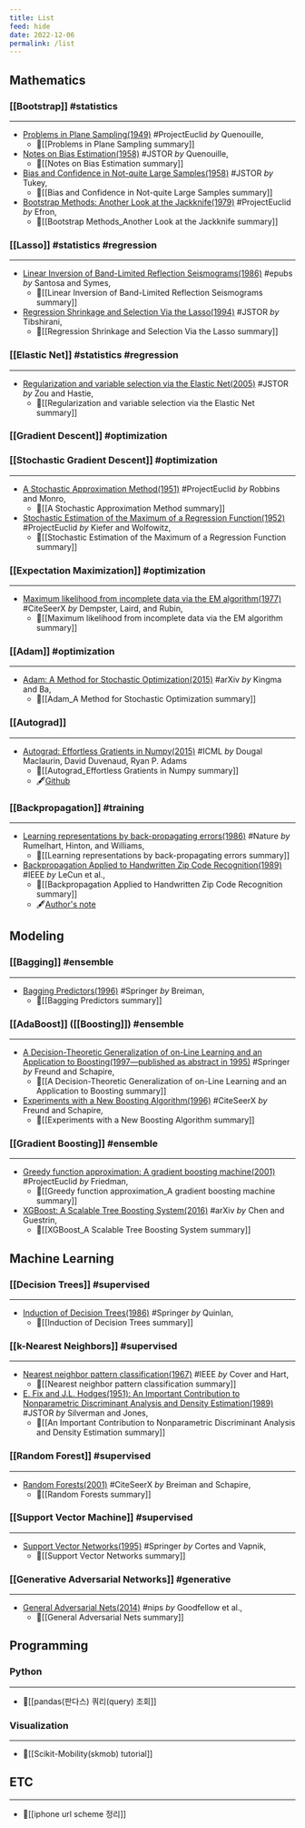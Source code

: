 ```yaml
---
title: List
feed: hide
date: 2022-12-06
permalink: /list
---
```


## Mathematics
### [[Bootstrap]] #statistics
---
- [Problems in Plane Sampling(1949)](https://projecteuclid.org/euclid.aoms/1177729989) #ProjectEuclid _by_ Quenouille, 
	- 📝[[Problems in Plane Sampling summary]]
- [Notes on Bias Estimation(1958)](https://www.jstor.org/stable/2332914?seq=1) #JSTOR _by_ Quenouille,  
	- 📝[[Notes on Bias Estimation summary]]
- [Bias and Confidence in Not-quite Large Samples(1958)](https://www.jstor.org/stable/2332914?seq=1) #JSTOR _by_ Tukey, 
	- 📝[[Bias and Confidence in Not-quite Large Samples summary]]
- [Bootstrap Methods: Another Look at the Jackknife(1979)](https://projecteuclid.org/euclid.aos/1176344552) #ProjectEuclid _by_ Efron, 
	- 📝[[Bootstrap Methods_Another Look at the Jackknife summary]]

### [[Lasso]] #statistics #regression
---
- [Linear Inversion of Band-Limited Reflection Seismograms(1986)](https://epubs.siam.org/doi/10.1137/0907087) #epubs _by_ Santosa and Symes, 
	- 📝[[Linear Inversion of Band-Limited Reflection Seismograms summary]]
- [Regression Shrinkage and Selection Via the Lasso(1994)](https://www.jstor.org/stable/2346178) #JSTOR _by_ Tibshirani, 
	- 📝[[Regression Shrinkage and Selection Via the Lasso summary]]

### [[Elastic Net]] #statistics #regression
---
- [Regularization and variable selection via the Elastic Net(2005)](https://www.jstor.org/stable/3647580) #JSTOR _by_ Zou and Hastie, 
	- 📝[[Regularization and variable selection via the Elastic Net summary]]

### [[Gradient Descent]] #optimization

### [[Stochastic Gradient Descent]] #optimization
---
- [A Stochastic Approximation Method(1951)](https://projecteuclid.org/euclid.aoms/1177729586) #ProjectEuclid _by_ Robbins and Monro, 
	- 📝[[A Stochastic Approximation Method summary]]
- [Stochastic Estimation of the Maximum of a Regression Function(1952)](https://projecteuclid.org/euclid.aoms/1177729392) #ProjectEuclid _by_ Kiefer and Wolfowitz, 
	- 📝[[Stochastic Estimation of the Maximum of a Regression Function summary]]

### [[Expectation Maximization]] #optimization 
---
- [Maximum likelihood from incomplete data via the EM algorithm(1977)](http://citeseerx.ist.psu.edu/viewdoc/summary?doi=10.1.1.133.4884) #CiteSeerX _by_ Dempster, Laird, and Rubin, 
	- 📝[[Maximum likelihood from incomplete data via the EM algorithm summary]]

### [[Adam]] #optimization 
---
- [Adam: A Method for Stochastic Optimization(2015)](https://arxiv.org/abs/1412.6980) #arXiv _by_ Kingma and Ba, 
	- 📝[[Adam_A Method for Stochastic Optimization summary]]

### [[Autograd]]
---
- [Autograd: Effortless Gratients in Numpy(2015)](https://indico.ijclab.in2p3.fr/event/2914/contributions/6483/subcontributions/180/attachments/6060/7185/automl-short.pdf)  #ICML _by_ Dougal Maclaurin, David Duvenaud, Ryan P. Adams 
	- 📝[[Autograd_Effortless Gratients in Numpy summary]]
	- 🖋️[Github](https://github.com/HIPS/autograd)

### [[Backpropagation]] #training 
---
- [Learning representations by back-propagating errors(1986)](https://www.nature.com/articles/323533a0) #Nature _by_ Rumelhart, Hinton, and Williams, 
	- 📝[[Learning representations by back-propagating errors summary]]
- [Backpropagation Applied to Handwritten Zip Code Recognition(1989)](https://ieeexplore.ieee.org/document/6795724) #IEEE _by_ LeCun et al., 
	- 📝[[Backpropagation Applied to Handwritten Zip Code Recognition summary]]
	- 🖋️[Author's note](http://yann.lecun.com/exdb/publis/pdf/lecun-89e.pdf)

## Modeling
### [[Bagging]] #ensemble
--- 
- [Bagging Predictors(1996)](https://link.springer.com/article/10.1023/A:1018054314350) #Springer _by_ Breiman,
	- 📝[[Bagging Predictors summary]]

### [[AdaBoost]] ([[Boosting]]) #ensemble
---
- [A Decision-Theoretic Generalization of on-Line Learning and an Application to Boosting(1997—published as abstract in 1995)](https://link.springer.com/chapter/10.1007/3-540-59119-2_166) #Springer _by_ Freund and Schapire,  
	- 📝[[A Decision-Theoretic Generalization of on-Line Learning and an Application to Boosting summary]]
- [Experiments with a New Boosting Algorithm(1996)](https://citeseerx.ist.psu.edu/search_result?query=Experiments+with+a+New+Boosting+Algorithm+%281996%29%2C+Freund+and+Schapire&pdf=true) #CiteSeerX _by_ Freund and Schapire, 
	- 📝[[Experiments with a New Boosting Algorithm summary]]

### [[Gradient Boosting]] #ensemble 
---
- [Greedy function approximation: A gradient boosting machine(2001)](https://projecteuclid.org/euclid.aos/1013203451) #ProjectEuclid _by_ Friedman, 
	- 📝[[Greedy function approximation_A gradient boosting machine summary]]
- [XGBoost: A Scalable Tree Boosting System(2016)](https://arxiv.org/abs/1603.02754) #arXiv _by_ Chen and Guestrin, 
	- 📝[[XGBoost_A Scalable Tree Boosting System summary]]

## Machine Learning
### [[Decision Trees]] #supervised
---
- [Induction of Decision Trees(1986)](https://link.springer.com/article/10.1007/BF00116251) #Springer _by_ Quinlan, 
	- 📝[[Induction of Decision Trees summary]]

### [[k-Nearest Neighbors]] #supervised
---
- [Nearest neighbor pattern classification(1967)](https://ieeexplore.ieee.org/abstract/document/1053964) #IEEE _by_ Cover and Hart, 
	- 📝[[Nearest neighbor pattern classification summary]]
- [E. Fix and J.L. Hodges(1951): An Important Contribution to Nonparametric Discriminant Analysis and Density Estimation(1989)](https://www.jstor.org/stable/1403796?seq=1) #JSTOR _by_ Silverman and Jones, 
	- 📝[[An Important Contribution to Nonparametric Discriminant Analysis and Density Estimation summary]]

### [[Random Forest]] #supervised
---
- [Random Forests(2001)](http://citeseerx.ist.psu.edu/viewdoc/summary?doi=10.1.1.125.5395) #CiteSeerX _by_ Breiman and Schapire, 
	- 📝[[Random Forests summary]]

### [[Support Vector Machine]] #supervised
---
- [Support Vector Networks(1995)](https://link.springer.com/article/10.1023/A:1022627411411) #Springer _by_ Cortes and Vapnik, 
	- 📝[[Support Vector Networks summary]]

### [[Generative Adversarial Networks]] #generative
---
- [General Adversarial Nets(2014)](https://papers.nips.cc/paper/5423-generative-adversarial-nets) #nips _by_ Goodfellow et al., 
	- 📝[[General Adversarial Nets summary]]

## Programming
### Python
---
- 📝[[pandas(판다스) 쿼리(query) 조회]]

### Visualization
---
- 📝[[Scikit-Mobility(skmob) tutorial]]

## ETC
--- 
- 📝[[iphone url scheme 정리]]
